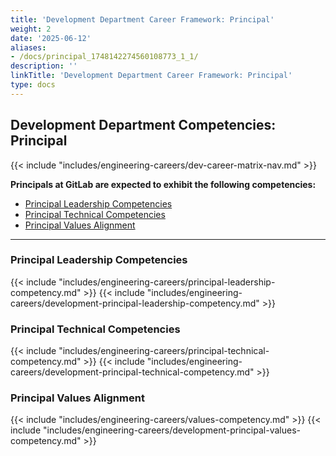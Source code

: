 ```yaml
---
title: 'Development Department Career Framework: Principal'
weight: 2
date: '2025-06-12'
aliases:
- /docs/principal_1748142274560108773_1_1/
description: ''
linkTitle: 'Development Department Career Framework: Principal'
type: docs
---
```


## Development Department Competencies: Principal

{{< include "includes/engineering-careers/dev-career-matrix-nav.md" >}}

**Principals at GitLab are expected to exhibit the following competencies:**

- [Principal Leadership Competencies](#principal-leadership-competencies)
- [Principal Technical Competencies](#principal-technical-competencies)
- [Principal Values Alignment](#principal-values-alignment)

---

### Principal Leadership Competencies

{{< include "includes/engineering-careers/principal-leadership-competency.md" >}}
{{< include "includes/engineering-careers/development-principal-leadership-competency.md" >}}
  
### Principal Technical Competencies

{{< include "includes/engineering-careers/principal-technical-competency.md" >}}
{{< include "includes/engineering-careers/development-principal-technical-competency.md" >}}

### Principal Values Alignment

{{< include "includes/engineering-careers/values-competency.md" >}}
{{< include "includes/engineering-careers/development-principal-values-competency.md" >}}
